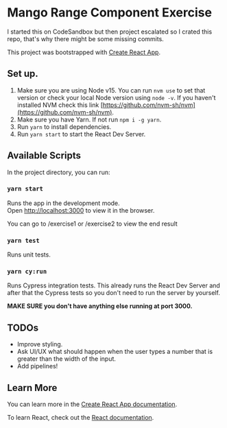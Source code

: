 # Mango Range Component Exercise

I started this on CodeSandbox but then project escalated so I crated this repo, that's why there might be some missing commits.

This project was bootstrapped with [Create React App](https://github.com/facebook/create-react-app).

## Set up.

1. Make sure you are using Node v15. You can run ```nvm use``` to set that version or check your local Node version using ```node -v```. If you haven't installed NVM check this link [https://github.com/nvm-sh/nvm](https://github.com/nvm-sh/nvm).
2. Make sure you have Yarn. If not run ```npm i -g yarn```.
3. Run ```yarn``` to install dependencies.
4. Run ```yarn start``` to start the React Dev Server.

## Available Scripts

In the project directory, you can run:

### `yarn start`

Runs the app in the development mode.\
Open [http://localhost:3000](http://localhost:3000) to view it in the browser.

You can go to /exercise1 or /exercise2 to view the end result

### `yarn test`

Runs unit tests.

### `yarn cy:run`

Runs Cypress integration tests. This already runs the React Dev Server and after that the 
Cypress tests so you don't need to run the server by yourself. 

**MAKE SURE you don't have anything else running at port 3000.**

## TODOs
- Improve styling.
- Ask UI/UX what should happen when the user types a number that is greater than the width of the input.
- Add pipelines! 

## Learn More

You can learn more in the [Create React App documentation](https://facebook.github.io/create-react-app/docs/getting-started).

To learn React, check out the [React documentation](https://reactjs.org/).
